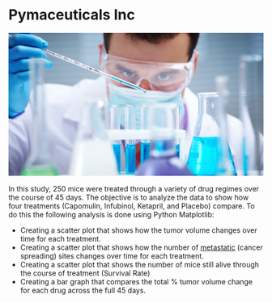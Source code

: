 # Pymaceuticals Inc
![Laboratory](Images/Laboratory.jpg)

In this study, 250 mice were treated through a variety of drug regimes over the course of 45 days. The objective is to analyze the data to show how four treatments (Capomulin, Infubinol, Ketapril, and Placebo) compare.
To do this the following analysis is done using Python Matplotlib:

* Creating a scatter plot that shows how the tumor volume changes over time for each treatment.
* Creating a scatter plot that shows how the number of [metastatic](https://en.wikipedia.org/wiki/Metastasis) (cancer spreading) sites changes over time for each treatment.
* Creating a scatter plot that shows the number of mice still alive through the course of treatment (Survival Rate)
* Creating a bar graph that compares the total % tumor volume change for each drug across the full 45 days.